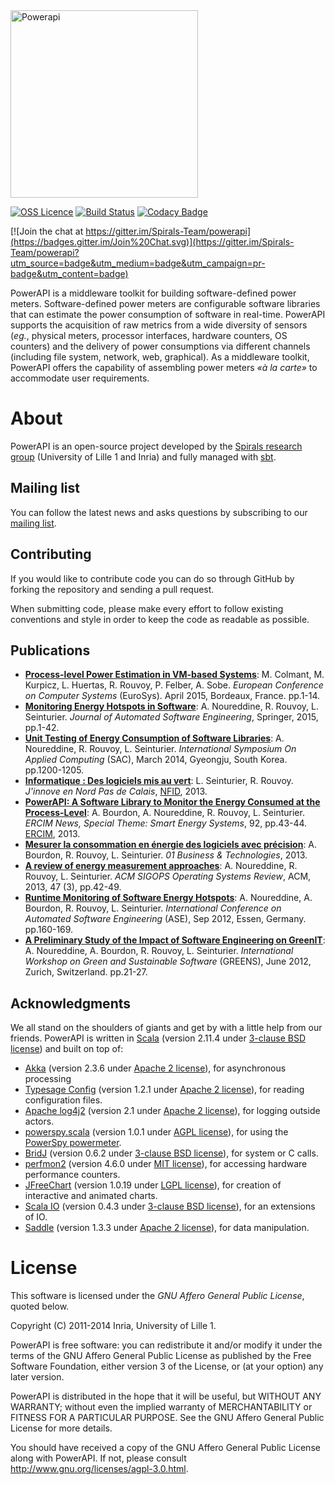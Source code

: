 <img src="https://rawgit.com/Spirals-Team/powerapi/master/resources/logo/PowerAPI-logo.png" alt="Powerapi" width="300px">

[![OSS Licence](http://img.shields.io/badge/license-AGPLv3-532553.svg)](https://www.gnu.org/licenses/agpl-3.0.html)
[![Build Status](https://travis-ci.org/Spirals-Team/powerapi.svg)](https://travis-ci.org/Spirals-Team/powerapi)
[![Codacy Badge](https://www.codacy.com/project/badge/e0b0e331ca414250a7240b6be74aaa7b)](https://www.codacy.com/public/maximecolmant/powerapi)

[![Join the chat at https://gitter.im/Spirals-Team/powerapi](https://badges.gitter.im/Join%20Chat.svg)](https://gitter.im/Spirals-Team/powerapi?utm_source=badge&utm_medium=badge&utm_campaign=pr-badge&utm_content=badge)

PowerAPI is a middleware toolkit for building software-defined power meters.
Software-defined power meters are configurable software libraries that can estimate the power consumption of software in real-time.
PowerAPI supports the acquisition of raw metrics from a wide diversity of sensors (*eg.*, physical meters, processor interfaces, hardware counters, OS counters) and the delivery of power consumptions via different channels (including file system, network, web, graphical).
As a middleware toolkit, PowerAPI offers the capability of assembling power meters *«à la carte»* to accommodate user requirements.

# About

PowerAPI is an open-source project developed by the [Spirals research group](https://team.inria.fr/spirals) (University of Lille 1 and Inria) and fully managed with [sbt](http://www.scala-sbt.org/).

## Mailing list
You can follow the latest news and asks questions by subscribing to our <a href="mailto:sympa@inria.fr?subject=subscribe powerapi">mailing list</a>.

## Contributing
If you would like to contribute code you can do so through GitHub by forking the repository and sending a pull request.

When submitting code, please make every effort to follow existing conventions and style in order to keep the code as readable as possible.

## Publications
* **[Process-level Power Estimation in VM-based Systems](https://hal.inria.fr/hal-01130030)**: M. Colmant, M. Kurpicz, L. Huertas, R. Rouvoy, P. Felber, A. Sobe. *European Conference on Computer Systems* (EuroSys). April 2015, Bordeaux, France. pp.1-14.
* **[Monitoring Energy Hotspots in Software](https://hal.inria.fr/hal-01069142)**: A. Noureddine, R. Rouvoy, L. Seinturier. *Journal of Automated Software Engineering*, Springer, 2015, pp.1-42.
* **[Unit Testing of Energy Consumption of Software Libraries](https://hal.inria.fr/hal-00912613)**: A. Noureddine, R. Rouvoy, L. Seinturier. *International Symposium On Applied Computing* (SAC), March 2014, Gyeongju, South Korea. pp.1200-1205.
* **[Informatique : Des logiciels mis au vert](http://www.jinnove.com/Actualites/Informatique-des-logiciels-mis-au-vert)**: L. Seinturier, R. Rouvoy. *J'innove en Nord Pas de Calais*, [NFID](http://www.jinnove.com), 2013.
* **[PowerAPI: A Software Library to Monitor the Energy Consumed at the Process-Level](http://ercim-news.ercim.eu/en92/special/powerapi-a-software-library-to-monitor-the-energy-consumed-at-the-process-level)**: A. Bourdon, A. Noureddine, R. Rouvoy, L. Seinturier. *ERCIM News, Special Theme: Smart Energy Systems*, 92,  pp.43-44. [ERCIM](http://www.ercim.eu), 2013.
* **[Mesurer la consommation en énergie des logiciels avec précision](http://www.lifl.fr/digitalAssets/0/807_01info_130110_16_39.pdf)**: A. Bourdon, R. Rouvoy, L. Seinturier. *01 Business & Technologies*, 2013.
* **[A review of energy measurement approaches](https://hal.inria.fr/hal-00912996v2)**: A. Noureddine, R. Rouvoy, L. Seinturier. *ACM SIGOPS Operating Systems Review*, ACM, 2013, 47 (3), pp.42-49.
* **[Runtime Monitoring of Software Energy Hotspots](https://hal.inria.fr/hal-00715331)**: A. Noureddine, A. Bourdon, R. Rouvoy, L. Seinturier. *International Conference on Automated Software Engineering* (ASE), Sep 2012, Essen, Germany. pp.160-169.
* **[A Preliminary Study of the Impact of Software Engineering on GreenIT](https://hal.inria.fr/hal-00681560)**: A. Noureddine, A. Bourdon, R. Rouvoy, L. Seinturier. *International Workshop on Green and Sustainable Software* (GREENS), June 2012, Zurich, Switzerland. pp.21-27.


## Acknowledgments
We all stand on the shoulders of giants and get by with a little help from our friends. PowerAPI is written in [Scala](http://www.scala-lang.org) (version 2.11.4 under [3-clause BSD license](http://www.scala-lang.org/license.html)) and built on top of:
* [Akka](http://akka.io) (version 2.3.6 under [Apache 2 license](http://www.apache.org/licenses/LICENSE-2.0)), for asynchronous processing
* [Typesage Config](https://github.com/typesafehub/config) (version 1.2.1 under [Apache 2 license](http://www.apache.org/licenses/LICENSE-2.0)), for reading configuration files.
* [Apache log4j2](http://logging.apache.org/log4j/2.x/) (version 2.1 under [Apache 2 license](http://www.apache.org/licenses/LICENSE-2.0)), for logging outside actors.
* [powerspy.scala](https://github.com/Spirals-Team/powerspy.scala) (version 1.0.1 under [AGPL license](http://www.gnu.org/licenses/agpl-3.0.html)), for using the [PowerSpy powermeter](http://www.alciom.com/en/products/powerspy2-en-gb-2.html).
* [BridJ](https://code.google.com/p/bridj/) (version 0.6.2 under [3-clause BSD license](https://github.com/ochafik/nativelibs4java/blob/master/libraries/BridJ/LICENSE)), for system or C calls.
* [perfmon2](http://sourceforge.net/p/perfmon2/libpfm4/ci/master/tree/) (version 4.6.0 under [MIT license](http://sourceforge.net/p/perfmon2/libpfm4/ci/master/tree/COPYING)), for accessing hardware performance counters.
* [JFreeChart](http://www.jfree.org/jfreechart/) (version 1.0.19 under [LGPL license](https://www.gnu.org/licenses/lgpl.html)), for creation of interactive and animated charts.
* [Scala IO](http://jesseeichar.github.io/scala-io-doc/0.4.3/index.html#!/overview) (version 0.4.3 under [3-clause BSD license](http://www.scala-lang.org/license.html)), for an extensions of IO.
* [Saddle](http://saddle.github.io/) (version 1.3.3 under [Apache 2 license](http://www.apache.org/licenses/LICENSE-2.0)), for data manipulation.

# License
This software is licensed under the *GNU Affero General Public License*, quoted below.

Copyright (C) 2011-2014 Inria, University of Lille 1.

PowerAPI is free software: you can redistribute it and/or modify it under the terms of the GNU Affero General Public License as published by the Free Software Foundation, either version 3 of the License, or (at your option) any later version.

PowerAPI is distributed in the hope that it will be useful, but WITHOUT ANY WARRANTY; without even the implied warranty of MERCHANTABILITY or FITNESS FOR A PARTICULAR PURPOSE. See the GNU Affero General Public License for more details.

You should have received a copy of the GNU Affero General Public License along with PowerAPI. If not, please consult http://www.gnu.org/licenses/agpl-3.0.html.
